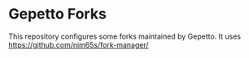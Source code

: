 # Gepetto Forks

This repository configures some forks maintained by Gepetto.
It uses https://github.com/nim65s/fork-manager/
